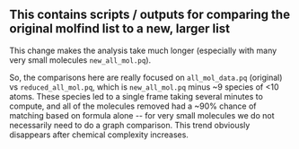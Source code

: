 ## This contains scripts / outputs for comparing the original molfind list to a new, larger list

This change makes the analysis take much longer (especially with many very small molecules `new_all_mol.pq`).

So, the comparisons here are really focused on `all_mol_data.pq` (original) vs `reduced_all_mol.pq`, which is `new_all_mol.pq` minus ~9 species of <10 atoms. These species led to a single frame taking several minutes to compute, and all of the molecules removed had a ~90% chance of matching based on formula alone -- for very small molecules we do not necessarily need to do a graph comparison. This trend obviously disappears after chemical complexity increases. 


